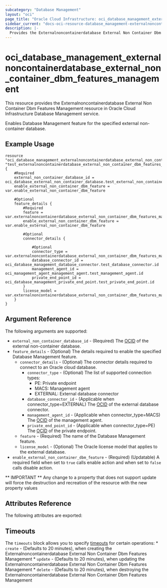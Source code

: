 ```yaml
---
subcategory: "Database Management"
layout: "oci"
page_title: "Oracle Cloud Infrastructure: oci_database_management_externalnoncontainerdatabase_external_non_container_dbm_features_management"
sidebar_current: "docs-oci-resource-database_management-externalnoncontainerdatabase_external_non_container_dbm_features_management"
description: |-
  Provides the Externalnoncontainerdatabase External Non Container Dbm Features Management resource in Oracle Cloud Infrastructure Database Management service
---
```


# oci_database_management_externalnoncontainerdatabase_external_non_container_dbm_features_management
This resource provides the Externalnoncontainerdatabase External Non Container Dbm Features Management resource in Oracle Cloud Infrastructure Database Management service.

Enables Database Management feature for the specified external non-container database.


## Example Usage

```hcl
resource "oci_database_management_externalnoncontainerdatabase_external_non_container_dbm_features_management" "test_externalnoncontainerdatabase_external_non_container_dbm_features_management" {
	#Required
	external_non_container_database_id = oci_database_external_non_container_database.test_external_non_container_database.id
	enable_external_non_container_dbm_feature = var.enable_external_non_container_dbm_feature

	#Optional
	feature_details {
		#Required
		feature = var.externalnoncontainerdatabase_external_non_container_dbm_features_management_feature_details_feature
		enable_external_non_container_dbm_feature = var.enable_external_non_container_dbm_feature

		#Optional
		connector_details {

			#Optional
			connector_type = var.externalnoncontainerdatabase_external_non_container_dbm_features_management_feature_details_connector_details_connector_type
			database_connector_id = oci_database_management_database_connector.test_database_connector.id
			management_agent_id = oci_management_agent_management_agent.test_management_agent.id
			private_end_point_id = oci_database_management_private_end_point.test_private_end_point.id
		}
		license_model = var.externalnoncontainerdatabase_external_non_container_dbm_features_management_feature_details_license_model
	}
}
```

## Argument Reference

The following arguments are supported:

* `external_non_container_database_id` - (Required) The [OCID](https://docs.cloud.oracle.com/iaas/Content/General/Concepts/identifiers.htm) of the external non-container database.
* `feature_details` - (Optional) The details required to enable the specified Database Management feature.
	* `connector_details` - (Optional) The connector details required to connect to an Oracle cloud database.
		* `connector_type` - (Optional) The list of supported connection types:
			* PE: Private endpoint
			* MACS: Management agent
			* EXTERNAL: External database connector 
		* `database_connector_id` - (Applicable when connector_type=EXTERNAL) The [OCID](https://docs.cloud.oracle.com/iaas/Content/General/Concepts/identifiers.htm) of the external database connector.
		* `management_agent_id` - (Applicable when connector_type=MACS) The [OCID](https://docs.cloud.oracle.com/iaas/Content/General/Concepts/identifiers.htm) of the management agent.
		* `private_end_point_id` - (Applicable when connector_type=PE) The [OCID](https://docs.cloud.oracle.com/iaas/Content/General/Concepts/identifiers.htm) of the private endpoint.
	* `feature` - (Required) The name of the Database Management feature.
	* `license_model` - (Optional) The Oracle license model that applies to the external database. 
* `enable_external_non_container_dbm_feature` - (Required) (Updatable) A required field when set to `true` calls enable action and when set to `false` calls disable action.


** IMPORTANT **
Any change to a property that does not support update will force the destruction and recreation of the resource with the new property values

## Attributes Reference

The following attributes are exported:


## Timeouts

The `timeouts` block allows you to specify [timeouts](https://registry.terraform.io/providers/oracle/oci/latest/docs/guides/changing_timeouts) for certain operations:
	* `create` - (Defaults to 20 minutes), when creating the Externalnoncontainerdatabase External Non Container Dbm Features Management
	* `update` - (Defaults to 20 minutes), when updating the Externalnoncontainerdatabase External Non Container Dbm Features Management
	* `delete` - (Defaults to 20 minutes), when destroying the Externalnoncontainerdatabase External Non Container Dbm Features Management
